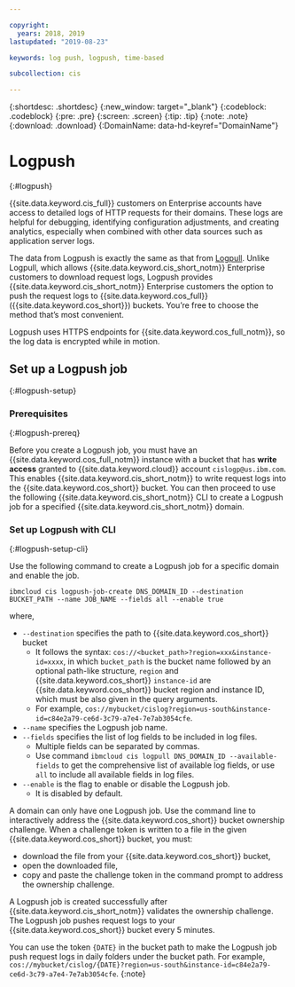 ```yaml
---

copyright:
  years: 2018, 2019
lastupdated: "2019-08-23"

keywords: log push, logpush, time-based

subcollection: cis

---
```



{:shortdesc: .shortdesc}
{:new_window: target="_blank"}
{:codeblock: .codeblock}
{:pre: .pre}
{:screen: .screen}
{:tip: .tip}
{:note: .note}
{:download: .download}
{:DomainName: data-hd-keyref="DomainName"}

# Logpush
{:#logpush}

{{site.data.keyword.cis_full}} customers on Enterprise accounts have access to detailed logs of HTTP requests for their domains. These logs are helpful for debugging, identifying configuration adjustments, and creating analytics, especially when combined with other data sources such as application server logs.

The data from Logpush is exactly the same as that from [Logpull](#logpull). Unlike Logpull, which allows {{site.data.keyword.cis_short_notm}} Enterprise customers to download request logs, Logpush provides {{site.data.keyword.cis_short_notm}} Enterprise customers the option to push the request logs to {{site.data.keyword.cos_full}} ({{site.data.keyword.cos_short}}) buckets. You’re free to choose the method that’s most convenient.

Logpush uses HTTPS endpoints for {{site.data.keyword.cos_full_notm}}, so the log data is encrypted while in motion.

## Set up a Logpush job
{:#logpush-setup}

### Prerequisites
{:#logpush-prereq}

Before you create a Logpush job, you must have an {{site.data.keyword.cos_full_notm}} instance with a bucket that has **write access** granted to {{site.data.keyword.cloud}} account `cislogp@us.ibm.com`. This enables {{site.data.keyword.cis_short_notm}} to write request logs into the {{site.data.keyword.cos_short}} bucket. You can then proceed to use the following {{site.data.keyword.cis_short_notm}} CLI to create a Logpush job for a specified {{site.data.keyword.cis_short_notm}} domain.

### Set up Logpush with CLI
{:#logpush-setup-cli}

Use the following command to create a Logpush job for a specific domain and enable the job.
```
ibmcloud cis logpush-job-create DNS_DOMAIN_ID --destination BUCKET_PATH --name JOB_NAME --fields all --enable true
```
where,
  * `--destination` specifies the path to {{site.data.keyword.cos_short}} bucket 
    * It follows the syntax: `cos://<bucket_path>?region=xxx&instance-id=xxxx`, in which `bucket_path` is the bucket name followed by an optional path-like structure, `region` and {{site.data.keyword.cos_short}} `instance-id` are {{site.data.keyword.cos_short}} bucket region and instance ID, which must be also given in the query arguments.
    * For example, `cos://mybucket/cislog?region=us-south&instance-id=c84e2a79-ce6d-3c79-a7e4-7e7ab3054cfe`.
  * `--name` specifies the Logpush job name.
  * `--fields` specifies the list of log fields to be included in log files. 
    * Multiple fields can be separated by commas. 
    * Use command `ibmcloud cis logpull DNS_DOMAIN_ID --available-fields` to get the comprehensive list of available log fields, or use `all` to include all available fields in log files.
  * `--enable` is the flag to enable or disable the Logpush job. 
    * It is disabled by default.

A domain can only have one Logpush job. Use the command line to interactively address the {{site.data.keyword.cos_short}} bucket ownership challenge. When a challenge token is written to a file in the given {{site.data.keyword.cos_short}} bucket, you must:
  * download the file from your {{site.data.keyword.cos_short}} bucket, 
  * open the downloaded file, 
  * copy and paste the challenge token in the command prompt to address the ownership challenge. 
  
A Logpush job is created successfully after {{site.data.keyword.cis_short_notm}} validates the ownership challenge. The Logpush job pushes request logs to your {{site.data.keyword.cos_short}} bucket every 5 minutes.

You can use the token `{DATE}` in the bucket path to make the Logpush job push request logs in daily folders under the bucket path. For example, `cos://mybucket/cislog/{DATE}?region=us-south&instance-id=c84e2a79-ce6d-3c79-a7e4-7e7ab3054cfe`.
{:note}
